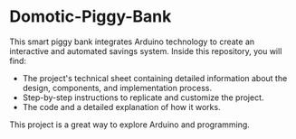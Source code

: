 # Domotic-Piggy-Bank
This smart piggy bank integrates Arduino technology to create an interactive and automated savings system.
Inside this repository, you will find:

- The project's technical sheet containing detailed information about the design, components, and implementation process.
- Step-by-step instructions to replicate and customize the project.
- The code and a detailed explanation of how it works.

This project is a great way to explore Arduino and programming.

